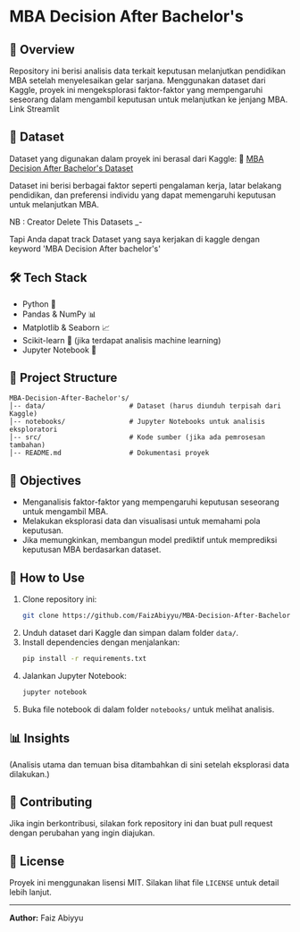 # MBA Decision After Bachelor's

## 📌 Overview

Repository ini berisi analisis data terkait keputusan melanjutkan pendidikan MBA setelah menyelesaikan gelar sarjana. Menggunakan dataset dari Kaggle, proyek ini mengeksplorasi faktor-faktor yang mempengaruhi seseorang dalam mengambil keputusan untuk melanjutkan ke jenjang MBA. Link Streamlit

## 📂 Dataset

Dataset yang digunakan dalam proyek ini berasal dari Kaggle:
🔗 [MBA Decision After Bachelor&#39;s Dataset](https://www.kaggle.com/datasets/ashaychoudhary/dataset-mba-decision-after-bachelors/data)

Dataset ini berisi berbagai faktor seperti pengalaman kerja, latar belakang pendidikan, dan preferensi individu yang dapat memengaruhi keputusan untuk melanjutkan MBA.

NB : Creator Delete This Datasets _-

Tapi Anda dapat track Dataset yang saya kerjakan di kaggle dengan keyword 'MBA Decision After bachelor's'

## 🛠 Tech Stack

* Python 🐍
* Pandas & NumPy 📊
* Matplotlib & Seaborn 📈
* Scikit-learn 🤖 (jika terdapat analisis machine learning)
* Jupyter Notebook 📓

## 📑 Project Structure

```
MBA-Decision-After-Bachelor's/
│-- data/                     # Dataset (harus diunduh terpisah dari Kaggle)
│-- notebooks/                # Jupyter Notebooks untuk analisis eksploratori
│-- src/                      # Kode sumber (jika ada pemrosesan tambahan)
│-- README.md                 # Dokumentasi proyek
```

## 🎯 Objectives

* Menganalisis faktor-faktor yang mempengaruhi keputusan seseorang untuk mengambil MBA.
* Melakukan eksplorasi data dan visualisasi untuk memahami pola keputusan.
* Jika memungkinkan, membangun model prediktif untuk memprediksi keputusan MBA berdasarkan dataset.

## 🚀 How to Use

1. Clone repository ini:
   ```sh
   git clone https://github.com/FaizAbiyyu/MBA-Decision-After-Bachelor-s.git
   ```
2. Unduh dataset dari Kaggle dan simpan dalam folder `data/`.
3. Install dependencies dengan menjalankan:
   ```sh
   pip install -r requirements.txt
   ```
4. Jalankan Jupyter Notebook:
   ```sh
   jupyter notebook
   ```
5. Buka file notebook di dalam folder `notebooks/` untuk melihat analisis.

## 📊 Insights

(Analisis utama dan temuan bisa ditambahkan di sini setelah eksplorasi data dilakukan.)

## 🤝 Contributing

Jika ingin berkontribusi, silakan fork repository ini dan buat pull request dengan perubahan yang ingin diajukan.

## 📝 License

Proyek ini menggunakan lisensi MIT. Silakan lihat file `LICENSE` untuk detail lebih lanjut.

---

**Author:** Faiz Abiyyu
